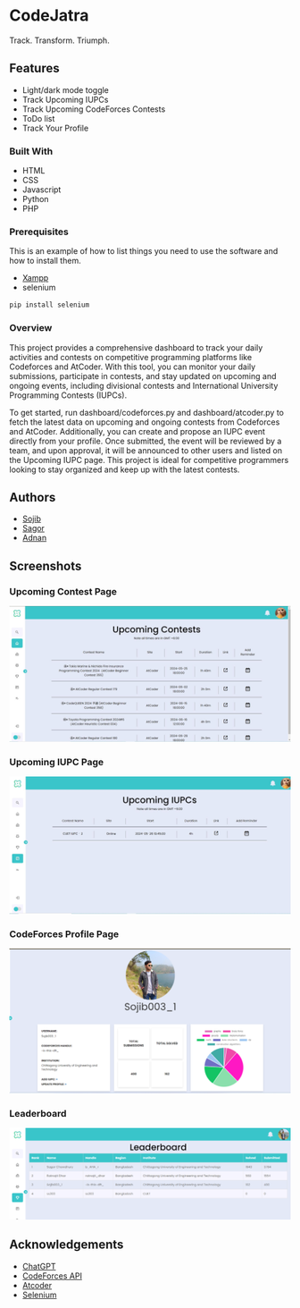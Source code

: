 
# CodeJatra

Track. Transform. Triumph.


## Features

- Light/dark mode toggle
- Track Upcoming IUPCs
- Track Upcoming CodeForces Contests
- ToDo list
- Track Your Profile
### Built With


 - HTML
 - CSS
 - Javascript
 - Python
 - PHP

### Prerequisites

This is an example of how to list things you need to use the software and how to install them.

 - [Xampp](https://www.apachefriends.org/download.html)
 - selenium
  ```sh
 pip install selenium
  ```
### Overview
This project provides a comprehensive dashboard to track your daily activities and contests on competitive programming platforms like Codeforces and AtCoder. With this tool, you can monitor your daily submissions, participate in contests, and stay updated on upcoming and ongoing events, including divisional contests and International University Programming Contests (IUPCs).

To get started, run dashboard/codeforces.py and dashboard/atcoder.py to fetch the latest data on upcoming and ongoing contests from Codeforces and AtCoder. Additionally, you can create and propose an IUPC event directly from your profile. Once submitted, the event will be reviewed by a team, and upon approval, it will be announced to other users and listed on the Upcoming IUPC page. This project is ideal for competitive programmers looking to stay organized and keep up with the latest contests.

## Authors

- [Sojib](https://www.github.com/Sojib001)
- [Sagor](https://www.github.com/Bahar0900)
- [Adnan](https://www.github.com/AJFaisal002)

## Screenshots
<h3> Upcoming Contest Page </h3>
<img src = 'https://github.com/Sojib001/CodeJatra/blob/main/demo/Front%20end/Dashboard/dashboard%20with%20everything.JPG'>

<h3> Upcoming IUPC Page </h3>
<img src = 'https://github.com/Sojib001/CodeJatra/blob/main/demo/Front%20end/IUPC%20Details/iupc%20with%20everything.JPG'>

<h3> CodeForces Profile Page </h3>
<img src = 'https://github.com/Sojib001/CodeJatra/blob/main/demo/Front%20end/Profile%20Page/profile%20page.png'>

<h3> Leaderboard </h3>
<img src = 'https://github.com/Sojib001/CodeJatra/blob/main/demo/Front%20end/Leaderboard/leaderboard.png'>


## Acknowledgements

 - [ChatGPT](https://chatgpt.com/)
 - [CodeForces API](https://codeforces.com/apiHelp)
 - [Atcoder](https://atcoder.jp/)
 - [Selenium](https://www.selenium.dev/)



